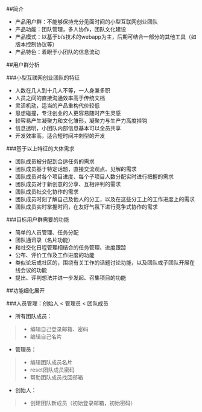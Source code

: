 ##简介
- 产品用户群：不能够保持充分见面时间的小型互联网创业团队
- 产品功能：团队管理，多人协作，团队文化建设
- 产品模式：以基于b/s技术的webapp为主，后期可结合一部分的其他工具（如版本控制协议等）
- 产品特色：着眼于小团队的信息流动

##用户群分析

###小型互联网创业团队的特征
- 人数在几人到十几人不等，一人身兼多职
- 人员之间的直接沟通效率高于传统文档
- 灵活机动，适当的产品重构代价较低
- 思想碰撞，专注创业的人更容易随时产生灵感
- 较容易产生凝聚力和文化雏形，凝聚力与生产力高度挂钩
- 信息透明，小团队内部信息基本可以全员共享
- 开发效率高，适合短时间冲刺型的开发

###基于以上特征的大体需求
- 团队成员被分配到合适任务的需求
- 团队成员基于特定话题，直接交流观点、见解的需求
- 团队成员对各个项目进度、每个子项目人数分配实时进行把握的需求
- 团队成员对于新创意的分享、互相评判的需求
- 团队成员社交化协作的需求
- 团队成员时刻了解自己及他人的分工，以及在这些分工上的工作进度上的需求
- 团队成员实时掌握时间，在友好气氛下进行竞争式协作的需求

###目标用户群需要的功能
- 简单的人员管理、任务分配
- 团队通讯录（名片功能）
- 和社交化日程管理相结合的任务管理、进度跟踪
- 公布、评价工作及工作进度的功能
- 类似论坛或社区的，围绕有关工作的话题讨论功能，以及团队或子团队开展在线会议的功能
- 提出、评判想法并进一步发起、召集项目的功能

##功能细化展开

###人员管理：创始人 < 管理员 < 团队成员
- 所有团队成员：

> - 编辑自己登录邮箱、密码
> - 编辑自己名片

- 管理员：

> - 编辑团队成员名片
> - reset团队成员密码
> - 帮助团队成员找回邮箱

- 创始人：

> - 创建团队新成员（初始登录邮箱，初始密码） 

